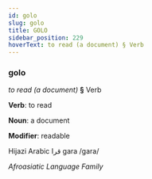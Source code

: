```yaml
---
id: golo
slug: golo
title: GOLO
sidebar_position: 229
hoverText: to read (a document) § Verb
---
```


### golo

*to read (a document)* **§** Verb

**Verb**: to read

**Noun**: a document

**Modifier**: readable

Hijazi Arabic قرا gara /ɡara/

*Afroasiatic Language Family*
